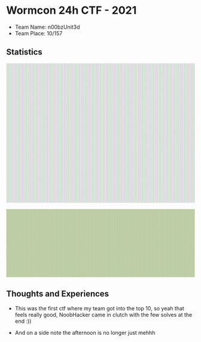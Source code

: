 # Wormcon 24h CTF - 2021

- Team Name: n00bzUnit3d
- Team Place: 10/157

## Statistics 

![CategoryBreakDown](./CategoryBreakdown.png)

![ScoreoverTime](./ScoreoverTime.png)

## Thoughts and Experiences 

- This was the first ctf where my team got into the top 10, so yeah that feels really good, NoobHacker came in clutch with the few solves at the end :))

- And on a side note the afternoon is no longer just mehhh